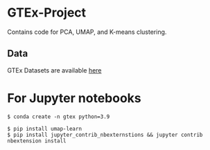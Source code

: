 # GTEx-Project 

Contains code for PCA, UMAP, and K-means clustering.

## Data
GTEx Datasets are available [here](https://gtexportal.org/home/datasets) 

# For Jupyter notebooks
```
$ conda create -n gtex python=3.9

$ pip install umap-learn
$ pip install jupyter_contrib_nbexternstions && jupyter contrib nbextension install
```